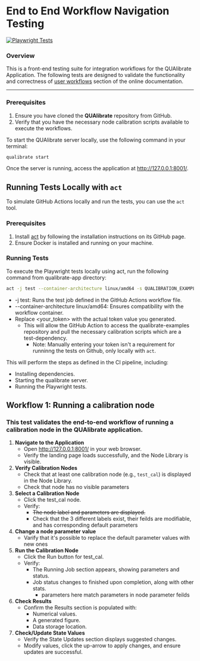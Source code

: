 # End to End Workflow Navigation Testing 

[![Playwright Tests](https://github.com/qua-platform/qualibrate-app/actions/workflows/playwright-tests.yaml/badge.svg)](https://github.com/qua-platform/qualibrate-app/actions/workflows/playwright-tests.yaml)

### Overview
This is a front-end testing suite for integration workflows for the QUAlibrate Application. The following tests are designed to validate the functionality and correctness of [user workflows](https://quantum-machines.atlassian.net/wiki/spaces/hlsw/pages/3223912481/QAPP+UX+Design+Brief#User-workflows) section of the online documentation. 

---

### Prerequisites
1. Ensure you have cloned the **QUAlibrate** repository from GitHub.
2. Verify that you have the necessary node calibration scripts available to execute the workflows.

To start the QUAlibrate server locally, use the following command in your terminal:

```bash
qualibrate start
```
Once the server is running, access the application at http://127.0.0.1:8001/.

## Running Tests Locally with `act`

To simulate GitHub Actions locally and run the tests, you can use the `act` tool.

### Prerequisites

1. Install [act](https://github.com/nektos/act) by following the installation instructions on its GitHub page.
2. Ensure Docker is installed and running on your machine.

### Running Tests

To execute the Playwright tests locally using act, run the following command from qualibrate-app directory:
```bash
act -j test --container-architecture linux/amd64 -s QUALIBRATION_EXAMPLES_TOKEN=<your_token>
```
- -j test: Runs the test job defined in the GitHub Actions workflow file.
- --container-architecture linux/amd64: Ensures compatibility with the workflow container.
- Replace <your_token> with the actual token value you generated. 
   - This will allow the GitHub Action to access the qualibrate-examples repository and pull the necessary calibration scripts which are a test-dependency. 
      - Note: Manually entering your token isn't a requirement for runninng the tests on Github, only locally with `act`. 

This will perform the steps as defined in the CI pipeline, including:
- Installing dependencies.
- Starting the qualibrate server.
- Running the Playwright tests.


## Workflow 1: Running a calibration node 

### This test validates the end-to-end workflow of running a calibration node in the QUAlibrate application.

1. **Navigate to the Application**
    - Open http://127.0.0.1:8001/ in your web browser.
    - Verify the landing page loads successfully, and the Node Library is visible.
2. **Verify Calibration Nodes**
    - Check that at least one calibration node (e.g., `test_cal`) is displayed in the Node Library.
    - Check that node has no visible parameters 
3. **Select a Calibration Node**
    - Click the test_cal node.
    - Verify:
        - ~~The node label and parameters are displayed.~~
        - Check that the 3 different labels exist, their feilds are modifiable, and has corresponding default parameters 
4. **Change a node parameter value**
    - Varify that it's possible to replace the default parameter values with new ones 
5. **Run the Calibration Node**
    - Click the Run button for test_cal.
    - Verify:
        - The Running Job section appears, showing parameters and status.
        - Job status changes to finished upon completion, along with other stats.
            - parameters here match parameters in node parameter feilds 
7. **Check Results**
    - Confirm the Results section is populated with:
        - Numerical values.
        - A generated figure.
        - Data storage location.
8. **Check/Update State Values**
    - Verify the State Updates section displays suggested changes.
    - Modify values, click the up-arrow to apply changes, and ensure updates are successful.
